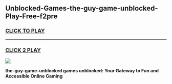 
## Unblocked-Games-the-guy-game-unblocked-Play-Free-f2pre
<h3>
<a href="https://premium76.site?title=the-guy-game-unblocked&ref=24M">CLICK TO PLAY</a></h3>
<hr>

<h3>
<a href="https://premium76.site?title=the-guy-game-unblocked&ref=24M">CLICK 2 PLAY</a>
  
</h3>

<a href="https://premium76.site?title=the-guy-game-unblocked&ref=24M"><img src="https://clearcache.store/games.png"></a>


**the-guy-game-unblocked games unblocked: Your Gateway to Fun and Accessible Online Gaming**
